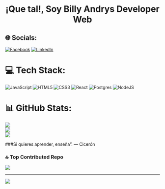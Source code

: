 # <div align="center">¡Que tal!, Soy Billy Andrys Developer Web </div>  

## 🌐 Socials:
[![Facebook](https://img.shields.io/badge/Facebook-%231877F2.svg?logo=Facebook&logoColor=white)](https://facebook.com/https://www.facebook.com/BillyAndrys/) [![LinkedIn](https://img.shields.io/badge/LinkedIn-%230077B5.svg?logo=linkedin&logoColor=white)](https://linkedin.com/in/https://www.linkedin.com/in/billy-andrys-67786718b/) 

# 💻 Tech Stack:
![JavaScript](https://img.shields.io/badge/javascript-%23323330.svg?style=plastic&logo=javascript&logoColor=%23F7DF1E) ![HTML5](https://img.shields.io/badge/html5-%23E34F26.svg?style=plastic&logo=html5&logoColor=white) ![CSS3](https://img.shields.io/badge/css3-%231572B6.svg?style=plastic&logo=css3&logoColor=white) ![React](https://img.shields.io/badge/react-%2320232a.svg?style=plastic&logo=react&logoColor=%2361DAFB) ![Postgres](https://img.shields.io/badge/postgres-%23316192.svg?style=plastic&logo=postgresql&logoColor=white) ![NodeJS](https://img.shields.io/badge/node.js-6DA55F?style=plastic&logo=node.js&logoColor=white)
# 📊 GitHub Stats:
![](https://github-readme-stats.vercel.app/api?username=BillyAndrys&theme=city_light&hide_border=false&include_all_commits=false&count_private=false)<br/>
![](https://github-readme-streak-stats.herokuapp.com/?user=BillyAndrys&theme=city_light&hide_border=false)<br/>
![](https://github-readme-stats.vercel.app/api/top-langs/?username=BillyAndrys&theme=city_light&hide_border=false&include_all_commits=false&count_private=false&layout=compact)


###Si quieres aprender, enseña”. — Cicerón


### 🔝 Top Contributed Repo
![](https://github-contributor-stats.vercel.app/api?username=BillyAndrys&limit=5&theme=chalk&combine_all_yearly_contributions=true)




---
[![](https://visitcount.itsvg.in/api?id=BillyAndrys&icon=0&color=0)](https://visitcount.itsvg.in)

<!-- Proudly created with GPRM ( https://gprm.itsvg.in ) -->
